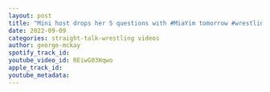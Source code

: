 ```yaml
---
layout: post
title: "Mini host drops her 5 questions with #MiaYim tomorrow #wrestling #womenswrestling #impactwrestling"
date: 2022-09-09
categories: straight-talk-wrestling videos
author: george-mckay
spotify_track_id: 
youtube_video_id: REiwG03Hqwo
apple_track_id: 
youtube_metadata: 
---
```

